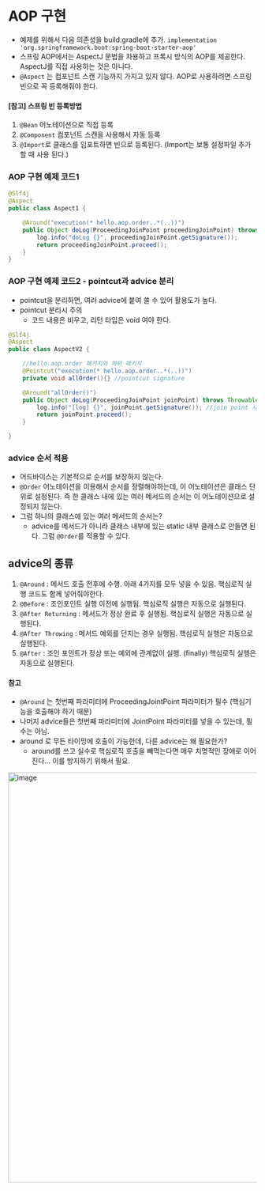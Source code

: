 # AOP 구현
 * 예제를 위해서 다음 의존성을 build.gradle에 추가. `implementation 'org.springframework.boot:spring-boot-starter-aop'`
 * 스프링 AOP에서는 AspectJ 문법을 차용하고 프록시 방식의 AOP를 제공한다. AspectJ를 직접 사용하는 것은 아니다.
 * `@Aspect` 는 컴포넌트 스캔 기능까지 가지고 있지 않다. AOP로 사용하려면 스프링 빈으로 꼭 등록해줘야 한다.

#### [참고] 스프링 빈 등록방법
1. `@Bean` 어노테이션으로 직접 등록
2. `@Component` 컴포넌트 스캔을 사용해서 자동 등록
3. `@Import`로 클래스를 임포트하면 빈으로 등록된다. (Import는 보통 설정파일 추가할 때 사용 된다.)


### AOP 구현 예제 코드1

```java
@Slf4j
@Aspect
public class Aspect1 {

    @Around("execution(* hello.aop.order..*(..))")
    public Object doLog(ProceedingJoinPoint proceedingJoinPoint) throws Throwable {
        log.info("doLog {}", proceedingJoinPoint.getSignature());
        return proceedingJoinPoint.proceed();
    }
}

```


### AOP 구현 예제 코드2 - pointcut과 advice 분리
 * pointcut을 분리하면, 여러 advice에 붙여 쓸 수 있어 활용도가 높다.
 * pointcut 분리시 주의
    * 코드 내용은 비우고, 리턴 타입은 void 여야 한다. 
```java
@Slf4j
@Aspect
public class AspectV2 {

    //hello.aop.order 패키지와 하위 패키지
    @Pointcut("execution(* hello.aop.order..*(..))")
    private void allOrder(){} //pointcut signature

    @Around("allOrder()")
    public Object doLog(ProceedingJoinPoint joinPoint) throws Throwable {
        log.info("[log] {}", joinPoint.getSignature()); //join point 시그니처
        return joinPoint.proceed();
    }

}
```

### advice 순서 적용
 * 어드바이스는 기본적으로 순서를 보장하지 않는다.
 * `@Order` 어노테이션을 이용해서 순서를 정렬해야하는데, 이 어노테이션은 클래스 단위로 설정된다. 즉 한 클래스 내에 있는 여러 메서드의 순서는 이 어노테이션으로 설정되지 않는다.
 * 그럼 하나의 클래스에 있는 여러 메서드의 순서는?
    * advice를 메서드가 아니라 클래스 내부에 있는 static 내부 클래스로 만들면 된다. 그럼 `@Order`를 적용할 수 있다.


## advice의 종류
1. `@Around` : 메서드 호출 전후에 수행. 아래 4가지를 모두 넣을 수 있음.  핵심로직 실행 코드도 함께 넣어줘야한다.
2. `@Before` : 조인포인트 실행 이전에 실행됨. 핵심로직 실행은 자동으로 실행된다.
3. `@After Returning` : 메서드가 정상 완료 후 실행됨. 핵심로직 실행은 자동으로 실행된다.
4. `@After Throwing` : 메서드 예외를 던지는 경우 실행됨. 핵심로직 실행은 자동으로 실행된다.
5. `@After` : 조인 포인트가 정상 또는 예외에 관계없이 실행. (finally) 핵심로직 실행은 자동으로 실행된다.



#### 참고
 * `@Around` 는 첫번째 파라미터에 ProceedingJointPoint 파라미터가 필수 (핵심기능을 호출해야 하기 때문)
 * 나머지 advice들은 첫번째 파라미터에 JointPoint 파라미터를 넣을 수 있는데, 필수는 아님.
 * around 로 무든 타이밍에 호출이 가능한데, 다른 advice는 왜 필요한가?
    * around를 쓰고 실수로 핵심로직 호출을 빼먹는다면 매우 치명적인 장애로 이어진다... 이를 방지하기 위해서 필요.

<img width="830" alt="image" src="https://user-images.githubusercontent.com/48814463/209092595-0cdb7045-7df4-4cc0-9a69-316e45e080dd.png">

